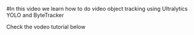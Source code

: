 #In this video we learn how to do video object tracking using Ultralytics YOLO and ByteTracker 

Check the vodeo tutorial below 

